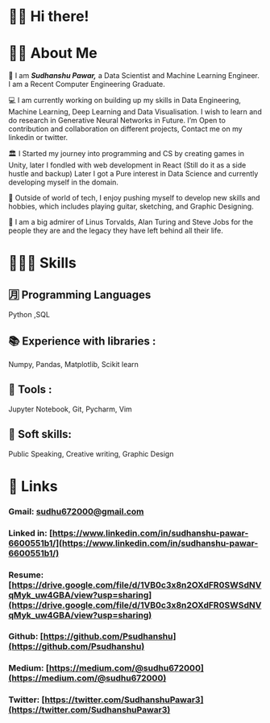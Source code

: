 # 🤙🏼 Hi there!

# 🧔🏻 About Me

📁 I am ***Sudhanshu Pawar,*** a Data Scientist and Machine Learning Engineer. I am a Recent Computer Engineering Graduate.

💻 I am currently working on building up my skills in Data Engineering, Machine Learning, Deep Learning and Data Visualisation. I wish to learn and do research in Generative Neural Networks in Future. I’m Open to contribution and collaboration on different projects, Contact me on my linkedin or twitter.

🏛️ I Started my journey into programming and CS by creating games in Unity, later I fondled with web development in React (Still do it as a side hustle and backup) Later I got a Pure interest in Data Science and currently developing myself in the domain.  

🎢 Outside of world of tech, I enjoy pushing myself to  develop new skills and hobbies, which includes playing guitar, sketching, and Graphic Designing.

📕 I am a big admirer of Linus Torvalds, Alan Turing and Steve Jobs for the people they are and the legacy they have left behind all their life.

# 🦸🏻‍♂️ Skills

## 🈷️  Programming Languages

Python ,SQL

## 📚  Experience with libraries :

Numpy, Pandas, Matplotlib, Scikit learn

## 🔬  Tools :

Jupyter Notebook, Git, Pycharm, Vim

## 🎵  Soft skills:

Public Speaking, Creative writing, Graphic Design

# 🔗 Links

### Gmail: sudhu672000@gmail.com

### Linked in: [https://www.linkedin.com/in/sudhanshu-pawar-6600551b1/](https://www.linkedin.com/in/sudhanshu-pawar-6600551b1/)

### Resume: [https://drive.google.com/file/d/1VB0c3x8n2OXdFR0SWSdNVqMyk_uw4GBA/view?usp=sharing](https://drive.google.com/file/d/1VB0c3x8n2OXdFR0SWSdNVqMyk_uw4GBA/view?usp=sharing)

### Github: [https://github.com/Psudhanshu](https://github.com/Psudhanshu)

### Medium: [https://medium.com/@sudhu672000](https://medium.com/@sudhu672000)

### Twitter: [https://twitter.com/SudhanshuPawar3](https://twitter.com/SudhanshuPawar3)
